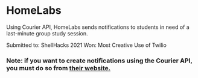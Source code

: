 # HomeLabs

Using Courier API, HomeLabs sends notifications to students in need of a last-minute group study session.

Submitted to: ShellHacks 2021
Won: Most Creative Use of Twilio

### Note: if you want to create notifications using the Courier API, you must do so from [their website.](https://www.courier.com/)
